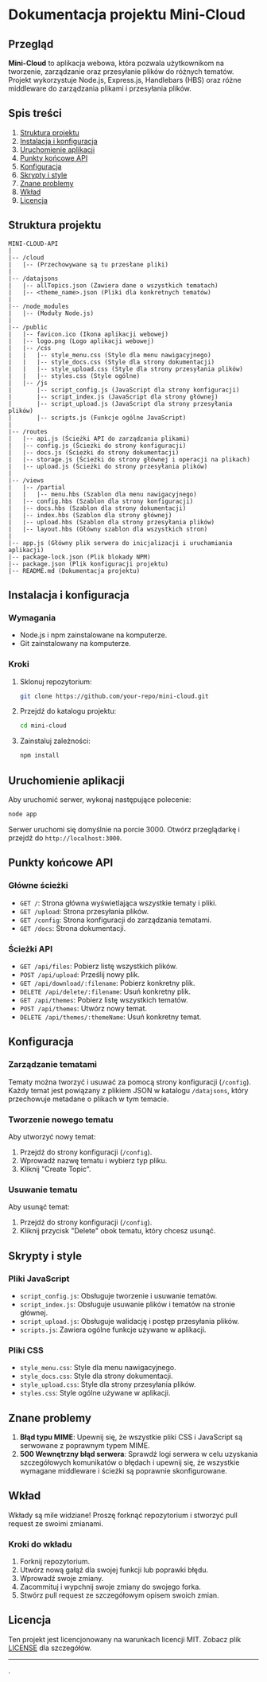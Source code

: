 # Dokumentacja projektu Mini-Cloud

## Przegląd

**Mini-Cloud** to aplikacja webowa, która pozwala użytkownikom na tworzenie, zarządzanie oraz przesyłanie plików do różnych tematów. Projekt wykorzystuje Node.js, Express.js, Handlebars (HBS) oraz różne middleware do zarządzania plikami i przesyłania plików.

## Spis treści
1. [Struktura projektu](#struktura-projektu)
2. [Instalacja i konfiguracja](#instalacja-i-konfiguracja)
3. [Uruchomienie aplikacji](#uruchomienie-aplikacji)
4. [Punkty końcowe API](#punkty-końcowe-api)
5. [Konfiguracja](#konfiguracja)
6. [Skrypty i style](#skrypty-i-style)
7. [Znane problemy](#znane-problemy)
8. [Wkład](#wkład)
9. [Licencja](#licencja)

## Struktura projektu

```
MINI-CLOUD-API
|
|-- /cloud
|   |-- (Przechowywane są tu przesłane pliki)
|
|-- /datajsons
|   |-- allTopics.json (Zawiera dane o wszystkich tematach)
|   |-- <theme_name>.json (Pliki dla konkretnych tematów)
|
|-- /node_modules
|   |-- (Moduły Node.js)
|
|-- /public
|   |-- favicon.ico (Ikona aplikacji webowej)
|   |-- logo.png (Logo aplikacji webowej)
|   |-- /css
|   |   |-- style_menu.css (Style dla menu nawigacyjnego)
|   |   |-- style_docs.css (Style dla strony dokumentacji)
|   |   |-- style_upload.css (Style dla strony przesyłania plików)
|   |   |-- styles.css (Style ogólne)
|   |-- /js
|       |-- script_config.js (JavaScript dla strony konfiguracji)
|       |-- script_index.js (JavaScript dla strony głównej)
|       |-- script_upload.js (JavaScript dla strony przesyłania plików)
|       |-- scripts.js (Funkcje ogólne JavaScript)
|
|-- /routes
|   |-- api.js (Ścieżki API do zarządzania plikami)
|   |-- config.js (Ścieżki do strony konfiguracji)
|   |-- docs.js (Ścieżki do strony dokumentacji)
|   |-- storage.js (Ścieżki do strony głównej i operacji na plikach)
|   |-- upload.js (Ścieżki do strony przesyłania plików)
|       
|-- /views
|   |-- /partial
|   |   |-- menu.hbs (Szablon dla menu nawigacyjnego)
|   |-- config.hbs (Szablon dla strony konfiguracji)
|   |-- docs.hbs (Szablon dla strony dokumentacji)
|   |-- index.hbs (Szablon dla strony głównej)
|   |-- upload.hbs (Szablon dla strony przesyłania plików)
|   |-- layout.hbs (Główny szablon dla wszystkich stron)
|
|-- app.js (Główny plik serwera do inicjalizacji i uruchamiania aplikacji)
|-- package-lock.json (Plik blokady NPM)
|-- package.json (Plik konfiguracji projektu)
|-- README.md (Dokumentacja projektu)
```

## Instalacja i konfiguracja

### Wymagania

- Node.js i npm zainstalowane na komputerze.
- Git zainstalowany na komputerze.

### Kroki

1. Sklonuj repozytorium:
   ```sh
   git clone https://github.com/your-repo/mini-cloud.git
   ```

2. Przejdź do katalogu projektu:
   ```sh
   cd mini-cloud
   ```

3. Zainstaluj zależności:
   ```sh
   npm install
   ```

## Uruchomienie aplikacji

Aby uruchomić serwer, wykonaj następujące polecenie:

```sh
node app
```

Serwer uruchomi się domyślnie na porcie 3000. Otwórz przeglądarkę i przejdź do `http://localhost:3000`.

## Punkty końcowe API

### Główne ścieżki

- `GET /`: Strona główna wyświetlająca wszystkie tematy i pliki.
- `GET /upload`: Strona przesyłania plików.
- `GET /config`: Strona konfiguracji do zarządzania tematami.
- `GET /docs`: Strona dokumentacji.

### Ścieżki API

- `GET /api/files`: Pobierz listę wszystkich plików.
- `POST /api/upload`: Prześlij nowy plik.
- `GET /api/download/:filename`: Pobierz konkretny plik.
- `DELETE /api/delete/:filename`: Usuń konkretny plik.
- `GET /api/themes`: Pobierz listę wszystkich tematów.
- `POST /api/themes`: Utwórz nowy temat.
- `DELETE /api/themes/:themeName`: Usuń konkretny temat.

## Konfiguracja

### Zarządzanie tematami

Tematy można tworzyć i usuwać za pomocą strony konfiguracji (`/config`). Każdy temat jest powiązany z plikiem JSON w katalogu `/datajsons`, który przechowuje metadane o plikach w tym temacie.

### Tworzenie nowego tematu

Aby utworzyć nowy temat:

1. Przejdź do strony konfiguracji (`/config`).
2. Wprowadź nazwę tematu i wybierz typ pliku.
3. Kliknij "Create Topic".

### Usuwanie tematu

Aby usunąć temat:

1. Przejdź do strony konfiguracji (`/config`).
2. Kliknij przycisk "Delete" obok tematu, który chcesz usunąć.

## Skrypty i style

### Pliki JavaScript

- `script_config.js`: Obsługuje tworzenie i usuwanie tematów.
- `script_index.js`: Obsługuje usuwanie plików i tematów na stronie głównej.
- `script_upload.js`: Obsługuje walidację i postęp przesyłania plików.
- `scripts.js`: Zawiera ogólne funkcje używane w aplikacji.

### Pliki CSS

- `style_menu.css`: Style dla menu nawigacyjnego.
- `style_docs.css`: Style dla strony dokumentacji.
- `style_upload.css`: Style dla strony przesyłania plików.
- `styles.css`: Style ogólne używane w aplikacji.

## Znane problemy

1. **Błąd typu MIME**: Upewnij się, że wszystkie pliki CSS i JavaScript są serwowane z poprawnym typem MIME.
2. **500 Wewnętrzny błąd serwera**: Sprawdź logi serwera w celu uzyskania szczegółowych komunikatów o błędach i upewnij się, że wszystkie wymagane middleware i ścieżki są poprawnie skonfigurowane.

## Wkład

Wkłady są mile widziane! Proszę forknąć repozytorium i stworzyć pull request ze swoimi zmianami.

### Kroki do wkładu

1. Forknij repozytorium.
2. Utwórz nową gałąź dla swojej funkcji lub poprawki błędu.
3. Wprowadź swoje zmiany.
4. Zacommituj i wypchnij swoje zmiany do swojego forka.
5. Stwórz pull request ze szczegółowym opisem swoich zmian.

## Licencja

Ten projekt jest licencjonowany na warunkach licencji MIT. Zobacz plik [LICENSE](LICENSE) dla szczegółów.

---

.
